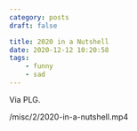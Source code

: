 ```yaml
---
category: posts
draft: false

title: 2020 in a Nutshell
date: 2020-12-12 10:20:58
tags:
    - funny
    - sad
---
```


Via PLG.

/misc/2/2020-in-a-nutshell.mp4

